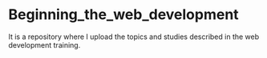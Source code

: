 # Beginning_the_web_development
It is a repository where I upload the topics and studies described in the web development training.
